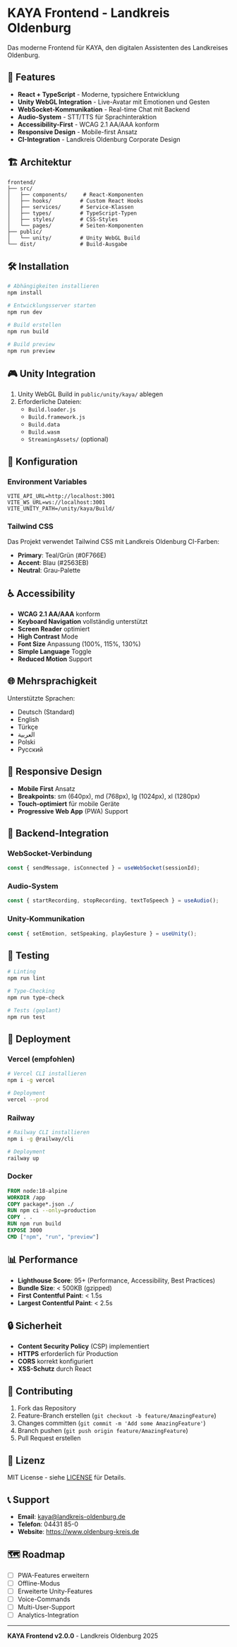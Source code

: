 # KAYA Frontend - Landkreis Oldenburg

Das moderne Frontend für KAYA, den digitalen Assistenten des Landkreises Oldenburg.

## 🚀 Features

- **React + TypeScript** - Moderne, typsichere Entwicklung
- **Unity WebGL Integration** - Live-Avatar mit Emotionen und Gesten
- **WebSocket-Kommunikation** - Real-time Chat mit Backend
- **Audio-System** - STT/TTS für Sprachinteraktion
- **Accessibility-First** - WCAG 2.1 AA/AAA konform
- **Responsive Design** - Mobile-first Ansatz
- **CI-Integration** - Landkreis Oldenburg Corporate Design

## 🏗️ Architektur

```
frontend/
├── src/
│   ├── components/     # React-Komponenten
│   ├── hooks/         # Custom React Hooks
│   ├── services/      # Service-Klassen
│   ├── types/         # TypeScript-Typen
│   ├── styles/        # CSS-Styles
│   └── pages/         # Seiten-Komponenten
├── public/
│   └── unity/         # Unity WebGL Build
└── dist/              # Build-Ausgabe
```

## 🛠️ Installation

```bash
# Abhängigkeiten installieren
npm install

# Entwicklungsserver starten
npm run dev

# Build erstellen
npm run build

# Build preview
npm run preview
```

## 🎮 Unity Integration

1. Unity WebGL Build in `public/unity/kaya/` ablegen
2. Erforderliche Dateien:
   - `Build.loader.js`
   - `Build.framework.js`
   - `Build.data`
   - `Build.wasm`
   - `StreamingAssets/` (optional)

## 🔧 Konfiguration

### Environment Variables

```env
VITE_API_URL=http://localhost:3001
VITE_WS_URL=ws://localhost:3001
VITE_UNITY_PATH=/unity/kaya/Build/
```

### Tailwind CSS

Das Projekt verwendet Tailwind CSS mit Landkreis Oldenburg CI-Farben:

- **Primary**: Teal/Grün (#0F766E)
- **Accent**: Blau (#2563EB)
- **Neutral**: Grau-Palette

## ♿ Accessibility

- **WCAG 2.1 AA/AAA** konform
- **Keyboard Navigation** vollständig unterstützt
- **Screen Reader** optimiert
- **High Contrast** Mode
- **Font Size** Anpassung (100%, 115%, 130%)
- **Simple Language** Toggle
- **Reduced Motion** Support

## 🌐 Mehrsprachigkeit

Unterstützte Sprachen:
- Deutsch (Standard)
- English
- Türkçe
- العربية
- Polski
- Русский

## 📱 Responsive Design

- **Mobile First** Ansatz
- **Breakpoints**: sm (640px), md (768px), lg (1024px), xl (1280px)
- **Touch-optimiert** für mobile Geräte
- **Progressive Web App** (PWA) Support

## 🔌 Backend-Integration

### WebSocket-Verbindung

```typescript
const { sendMessage, isConnected } = useWebSocket(sessionId);
```

### Audio-System

```typescript
const { startRecording, stopRecording, textToSpeech } = useAudio();
```

### Unity-Kommunikation

```typescript
const { setEmotion, setSpeaking, playGesture } = useUnity();
```

## 🧪 Testing

```bash
# Linting
npm run lint

# Type-Checking
npm run type-check

# Tests (geplant)
npm run test
```

## 🚀 Deployment

### Vercel (empfohlen)

```bash
# Vercel CLI installieren
npm i -g vercel

# Deployment
vercel --prod
```

### Railway

```bash
# Railway CLI installieren
npm i -g @railway/cli

# Deployment
railway up
```

### Docker

```dockerfile
FROM node:18-alpine
WORKDIR /app
COPY package*.json ./
RUN npm ci --only=production
COPY . .
RUN npm run build
EXPOSE 3000
CMD ["npm", "run", "preview"]
```

## 📊 Performance

- **Lighthouse Score**: 95+ (Performance, Accessibility, Best Practices)
- **Bundle Size**: < 500KB (gzipped)
- **First Contentful Paint**: < 1.5s
- **Largest Contentful Paint**: < 2.5s

## 🔒 Sicherheit

- **Content Security Policy** (CSP) implementiert
- **HTTPS** erforderlich für Production
- **CORS** korrekt konfiguriert
- **XSS-Schutz** durch React

## 🤝 Contributing

1. Fork das Repository
2. Feature-Branch erstellen (`git checkout -b feature/AmazingFeature`)
3. Changes committen (`git commit -m 'Add some AmazingFeature'`)
4. Branch pushen (`git push origin feature/AmazingFeature`)
5. Pull Request erstellen

## 📄 Lizenz

MIT License - siehe [LICENSE](LICENSE) für Details.

## 📞 Support

- **Email**: kaya@landkreis-oldenburg.de
- **Telefon**: 04431 85-0
- **Website**: https://www.oldenburg-kreis.de

## 🗺️ Roadmap

- [ ] PWA-Features erweitern
- [ ] Offline-Modus
- [ ] Erweiterte Unity-Features
- [ ] Voice-Commands
- [ ] Multi-User-Support
- [ ] Analytics-Integration

---

**KAYA Frontend v2.0.0** - Landkreis Oldenburg 2025
